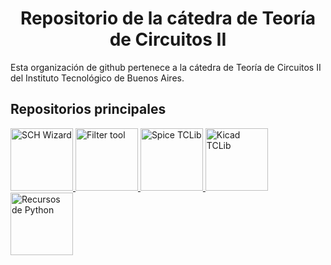 <h1 align="center">Repositorio de la cátedra de Teoría de Circuitos II</h1>

Esta organización de github pertenece a la cátedra de Teoría de Circuitos II del Instituto Tecnológico de Buenos Aires.

## Repositorios principales
<p align="left">
    <a href="https://github.com/Teoria-de-Circuitos-II/TC2-SCH-Wizard">
        <img height="100" src="https://github-readme-stats.vercel.app/api/pin/?username=Teoria-de-Circuitos-II&repo=TC2-SCH-Wizard&theme=tokyonight&hide_border=true" alt="SCH Wizard">
    </a>
    <a href="https://github.com/Teoria-de-Circuitos-II/Filter-Tool-TC2-JFS-Tool-">
        <img height="100" src="https://github-readme-stats.vercel.app/api/pin/?username=Teoria-de-Circuitos-II&repo=Filter-Tool-TC2-JFS-Tool-&theme=tokyonight&hide_border=true" alt="Filter tool">
    </a>
    <a href="https://github.com/Teoria-de-Circuitos-II/KICAD-TCLib-Teoria-de-Circuitos-2">
        <img height="100" src="https://github-readme-stats.vercel.app/api/pin/?username=Teoria-de-Circuitos-II&repo=TCLib-Teoria-de-Circuitos-2-LTSPICE&theme=tokyonight&hide_border=true" alt="Spice TCLib">
    </a>
    <a href="https://github.com/Teoria-de-Circuitos-II/KICAD-TCLib-Teoria-de-Circuitos-2">
        <img height="100" src="https://github-readme-stats.vercel.app/api/pin/?username=Teoria-de-Circuitos-II&repo=KICAD-TCLib-Teoria-de-Circuitos-2&theme=tokyonight&hide_border=true" alt="Kicad TCLib">
    </a>
    <a href="https://github.com/Teoria-de-Circuitos-II/Labo-2---Recursos-Python">
        <img height="100" src="https://github-readme-stats.vercel.app/api/pin/?username=Teoria-de-Circuitos-II&repo=Labo-2---Recursos-Python&theme=tokyonight&hide_border=true" alt="Recursos de Python">
    </a>
</p>